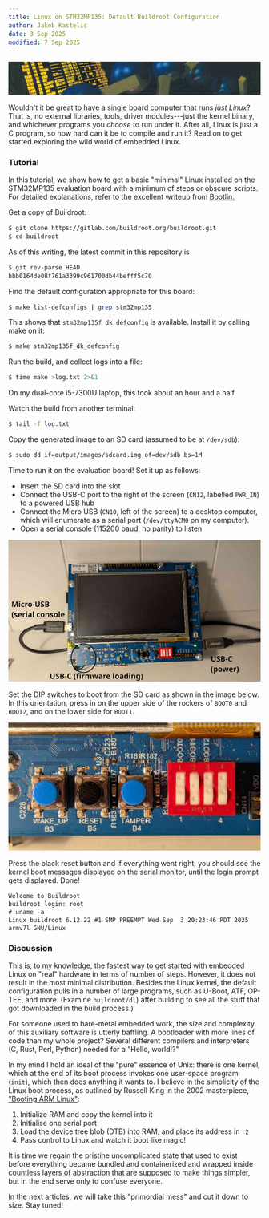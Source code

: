 ```yaml
---
title: Linux on STM32MP135: Default Buildroot Configuration
author: Jakob Kastelic
date: 3 Sep 2025
modified: 7 Sep 2025
---
```


![](../images/vax.jpg)

Wouldn't it be great to have a single board computer that runs *just Linux*?
That is, no external libraries, tools, driver modules---just the kernel binary,
and whichever programs you *choose* to run under it. After all, Linux is just a
C program, so how hard can it be to compile and run it? Read on to get started
exploring the wild world of embedded Linux.

### Tutorial

In this tutorial, we show how to get a basic "minimal" Linux installed on the
STM32MP135 evaluation board with a minimum of steps or obscure scripts. For
detailed explanations, refer to the excellent writeup from [Bootlin.](
https://bootlin.com/blog/building-a-linux-system-for-the-stm32mp1-basic-system/)

Get a copy of Buildroot:

```sh
$ git clone https://gitlab.com/buildroot.org/buildroot.git
$ cd buildroot
```

As of this writing, the latest commit in this repository is

```sh
$ git rev-parse HEAD
bbb0164de08f761a3399c961700db44befff5c70
```

Find the default configuration appropriate for this board:

```sh
$ make list-defconfigs | grep stm32mp135
```

This shows that `stm32mp135f_dk_defconfig` is available. Install it by calling
make on it:

```sh
$ make stm32mp135f_dk_defconfig
```

Run the build, and collect logs into a file:

```sh
$ time make >log.txt 2>&1
```

On my dual-core i5-7300U laptop, this took about an hour and a half.

Watch the build from another terminal:

```sh
$ tail -f log.txt
```

Copy the generated image to an SD card (assumed to be at `/dev/sdb`):

```sh
$ sudo dd if=output/images/sdcard.img of=dev/sdb bs=1M
```

Time to run it on the evaluation board! Set it up as follows:

- Insert the SD card into the slot
- Connect the USB-C port to the right of the screen (`CN12`, labelled `PWR_IN`)
  to a powered USB hub
- Connect the Micro USB (`CN10`, left of the screen) to a desktop computer,
  which will enumerate as a serial port (`/dev/ttyACM0` on my computer).
- Open a serial console (115200 baud, no parity) to listen

![](../images/board.jpg)

Set the DIP switches to boot from the SD card as shown in the image below. In
this orientation, press in on the upper side of the rockers of `BOOT0` and
`BOOT2`, and on the lower side for `BOOT1`.

![](../images/buttons.jpg)

Press the black reset button and if everything went right, you should see the
kernel boot messages displayed on the serial monitor, until the login prompt
gets displayed. Done!

    Welcome to Buildroot
    buildroot login: root
    # uname -a
    Linux buildroot 6.12.22 #1 SMP PREEMPT Wed Sep  3 20:23:46 PDT 2025 armv7l GNU/Linux

### Discussion

This is, to my knowledge, the fastest way to get started with embedded Linux on
"real" hardware in terms of number of steps. However, it does not result in the
most minimal distribution. Besides the Linux kernel, the default configuration
pulls in a number of large programs, such as U-Boot, ATF, OP-TEE, and more.
(Examine `buildroot/dl`) after building to see all the stuff that got downloaded
in the build process.)

For someone used to bare-metal embedded work, the size and complexity of this
auxiliary software is utterly baffling. A bootloader with more lines of code
than my whole project? Several different compilers and interpreters (C, Rust,
Perl, Python) needed for a "Hello, world!?"

In my mind I hold an ideal of the "pure" essence of Unix: there is one kernel,
which at the end of its boot process invokes one user-space program (`init`),
which then does anything it wants to. I believe in the simplicity of the Linux
boot process, as outlined by Russell King in the 2002 masterpiece, ["Booting ARM
Linux"](https://www.kernel.org/doc/Documentation/arm/Booting):

1. Initialize RAM and copy the kernel into it
2. Initialise one serial port
3. Load the device tree blob (DTB) into RAM, and place its address in `r2`
4. Pass control to Linux and watch it boot like magic!

It is time we regain the pristine uncomplicated state that used to exist before
everything became bundled and containerized and wrapped inside countless layers
of abstraction that are supposed to make things simpler, but in the end serve
only to confuse everyone.

In the next articles, we will take this "primordial mess" and cut it down to
size. Stay tuned!
